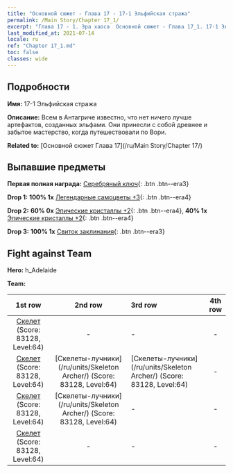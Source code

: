 ```yaml
---
title: "Основной сюжет - Глава 17 - 17-1 Эльфийская стража"
permalink: /Main Story/Chapter 17_1/
excerpt: "Глава 17 - 1. Эра хаоса  Основной сюжет - Глава 17_1. 17-1 Эльфийская стража"
last_modified_at: 2021-07-14
locale: ru
ref: "Chapter 17_1.md"
toc: false
classes: wide
---
```


## Подробности

 **Имя:** 17-1 Эльфийская стража

 **Описание:** Всем в Антагриче известно, что нет ничего лучше артефактов, созданных эльфами. Они принесли с собой древнее и забытое мастерство, когда путешествовали по Вори.

 **Related to:** [Основной сюжет Глава 17](/ru/Main Story/Chapter 17/)

## Выпавшие предметы

 **Первая полная награда:** [Серебряный ключ](/ItemsRU/con_693/){: .btn .btn--era3}

 **Drop 1:** **100% 1x** [Легендарные самоцветы +3](/ItemsRU/mat_58/){: .btn .btn--era4}

 **Drop 2:** **60% 0x** [Эпические кристаллы +2](/ItemsRU/mat_52/){: .btn .btn--era4}, **40% 1x** [Эпические кристаллы +2](/ItemsRU/mat_52/){: .btn .btn--era4}

 **Drop 3:** **100% 1x** [Свиток заклинания](/ItemsRU/con_694/){: .btn .btn--era3}


## Fight against Team
 **Hero:** h_Adelaide

 **Team:**


  | 1st row | 2nd row | 3rd row | 4th row |
  |:----:|:----:|:----|:----:|
  | [Скелет](/ru/units/Skeleton/) (Score: 83128, Level:64)  | - | - | - |
  | [Скелет](/ru/units/Skeleton/) (Score: 83128, Level:64)  | [Скелеты-лучники](/ru/units/Skeleton Archer/) (Score: 83128, Level:64)  | [Скелеты-лучники](/ru/units/Skeleton Archer/) (Score: 83128, Level:64)  | - |
  | [Скелет](/ru/units/Skeleton/) (Score: 83128, Level:64)  | [Скелеты-лучники](/ru/units/Skeleton Archer/) (Score: 83128, Level:64)  | - | - |
  | [Скелет](/ru/units/Skeleton/) (Score: 83128, Level:64)  | - | - | - |


